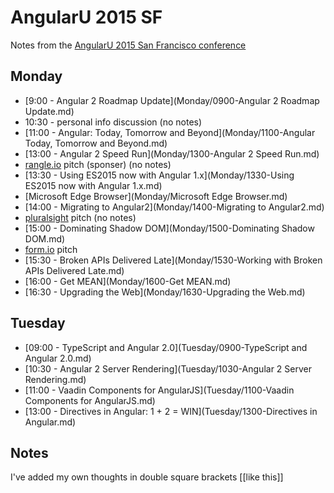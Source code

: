 AngularU 2015 SF
================

Notes from the [AngularU 2015 San Francisco conference](https://angularu.com/ng/overview)

Monday
------

  * [9:00 - Angular 2 Roadmap Update](Monday/0900-Angular 2 Roadmap Update.md)
  * 10:30 - personal info discussion (no notes)
  * [11:00 - Angular: Today, Tomorrow and Beyond](Monday/1100-Angular Today, Tomorrow and Beyond.md)
  * [13:00 - Angular 2 Speed Run](Monday/1300-Angular 2 Speed Run.md)
  * [rangle.io](http://rangle.io) pitch (sponser) (no notes)
  * [13:30 - Using ES2015 now with Angular 1.x](Monday/1330-Using ES2015 now with Angular 1.x.md)
  * [Microsoft Edge Browser](Monday/Microsoft Edge Browser.md)
  * [14:00 - Migrating to Angular2](Monday/1400-Migrating to Angular2.md)
  * [pluralsight](http://pluralsight.com) pitch (no notes)
  * [15:00 - Dominating Shadow DOM](Monday/1500-Dominating Shadow DOM.md)
  * [form.io](http://form.io) pitch
  * [15:30 - Broken APIs Delivered Late](Monday/1530-Working with Broken APIs Delivered Late.md)
  * [16:00 - Get MEAN](Monday/1600-Get MEAN.md)
  * [16:30 - Upgrading the Web](Monday/1630-Upgrading the Web.md)

Tuesday
-------

  * [09:00 - TypeScript and Angular 2.0](Tuesday/0900-TypeScript and Angular 2.0.md)
  * [10:30 - Angular 2 Server Rendering](Tuesday/1030-Angular 2 Server Rendering.md)
  * [11:00 - Vaadin Components for AngularJS](Tuesday/1100-Vaadin Components for AngularJS.md)
  * [13:00 - Directives in Angular: 1 + 2 = WIN](Tuesday/1300-Directives in Angular.md)

Notes
-----

I've added my own thoughts in double square brackets [[like this]]
